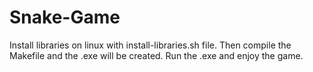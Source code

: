 # Snake-Game
Install libraries on linux with install-libraries.sh file.
Then compile the Makefile and the .exe will be created.
Run the .exe and enjoy the game.
